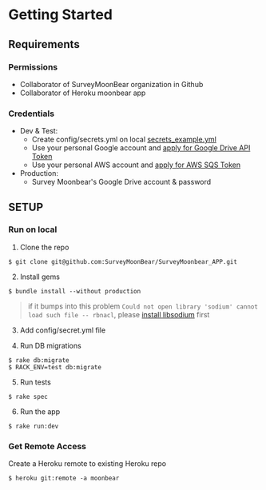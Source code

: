 # Getting Started

## Requirements
### Permissions
- Collaborator of SurveyMoonBear organization in Github
- Collaborator of Heroku moonbear app

### Credentials
- Dev & Test:
  - Create config/secrets.yml on local [secrets_example.yml](../config/secrets_example.yml)
  - Use your personal Google account and [apply for Google Drive API Token](google/google-drive-api.md)
  - Use your personal AWS account and [apply for AWS SQS Token](aws/sqs.md)
- Production: 
  - Survey Moonbear's Google Drive account & password

## SETUP
### Run on local

1. Clone the repo
```
$ git clone git@github.com:SurveyMoonBear/SurveyMoonbear_APP.git
```

2. Install gems
```
$ bundle install --without production
```

> if it bumps into this problem 
> `Could not open library 'sodium' cannot load such file -- rbnacl`,
> please [install libsodium](https://github.com/RubyCrypto/rbnacl/wiki/Installing-libsodium) first

3. Add config/secret.yml file

4. Run DB migrations
```
$ rake db:migrate
$ RACK_ENV=test db:migrate
```

5. Run tests
```
$ rake spec
```

6. Run the app
```
$ rake run:dev
```

### Get Remote Access
Create a Heroku remote to existing Heroku repo
```
$ heroku git:remote -a moonbear
```

